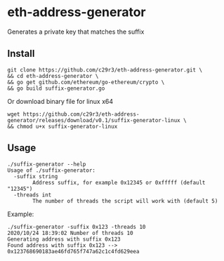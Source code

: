 # eth-address-generator  
Generates a private key that matches the suffix  

## Install
```
git clone https://github.com/c29r3/eth-address-generator.git \
&& cd eth-address-generator \
&& go get github.com/ethereum/go-ethereum/crypto \
&& go build suffix-generator.go
```  

Or download binary file for linux x64
```
wget https://github.com/c29r3/eth-address-generator/releases/download/v0.1/suffix-generator-linux \
&& chmod u+x suffix-generator-linux
```

## Usage  
```
./suffix-generator --help
Usage of ./suffix-generator:
  -suffix string
    	Address suffix, for example 0x12345 or 0xfffff (default "12345")
  -threads int
    	The number of threads the script will work with (default 5)
```
Example:
```
./suffix-generator -suffix 0x123 -threads 10
2020/10/24 18:39:02 Number of threads 10
Generating address with suffix 0x123
Found address with suffix 0x123 --> 0x123768690183ae46fd765f747a62c1c4fd629eea
```
